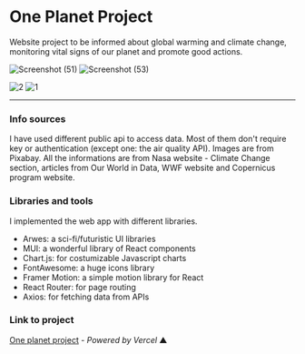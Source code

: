 # One Planet Project
Website project to be informed about global warming and climate change, monitoring vital signs of our planet and promote good actions.

![Screenshot (51)](https://github.com/chiarabis/one-planet-project-web/assets/124071052/6020e4a0-2c0e-4966-9cbb-13ffc7b83a90)
![Screenshot (53)](https://github.com/chiarabis/one-planet-project-web/assets/124071052/088aaf83-0f8d-443d-b9fa-c2438e5cbe19)

![2](https://github.com/chiarabis/one-planet-project-web/assets/124071052/0f5ad4eb-eadd-4c3c-8a69-a05e9c4c0f0c)
![1](https://github.com/chiarabis/one-planet-project-web/assets/124071052/6baeeba4-d26d-41cc-aceb-f33cbe2b0331)

---

### Info sources
I have used different public api to access data. Most of them don't require key or authentication (except one: the air quality API). Images are from Pixabay. All the informations are from Nasa website - Climate Change section, articles from Our World in Data, WWF website and Copernicus program website.

### Libraries and tools
I implemented the web app with different libraries.
- Arwes: a sci-fi/futuristic UI libraries
- MUI: a wonderful library of React components
- Chart.js: for costumizable Javascript charts
- FontAwesome: a huge icons library
- Framer Motion: a simple motion library for React
- React Router: for page routing
- Axios: for fetching data from APIs

### Link to project
[One planet project](https://one-planet-project-web.vercel.app/) - _Powered by Vercel_ ▲
